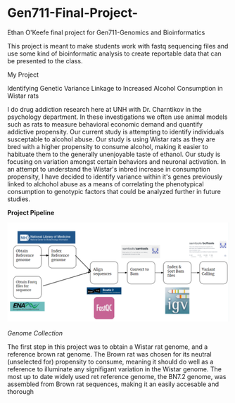 # Gen711-Final-Project-
Ethan O'Keefe final project for Gen711-Genomics and Bioinformatics

This project is meant to make students work with fastq sequencing files and use some kind of bioinformatic analysis to create reportable data that can be presented to the class. 

My Project 

Identifying Genetic Variance Linkage to Increased Alcohol Consumption in Wistar rats

I do drug addiction research here at UNH with Dr. Charntikov in the psychology department. In these investigations we often use animal models such as rats to measure behavioral economic demand and quantify addictive propensity. Our current study is attempting to identify individuals susceptable to alcohol abuse. Our study is using Wistar rats as they are bred with a higher propensity to consume alcohol, making it easier to habituate them to the generally unenjoyable taste of ethanol. Our study is focusing on variation amongst certain behaviors and neuronal activation. In an attempt to understand the Wistar's inbred increase in consumption propensity, I have decided to identify variance within it's genes previously linked to alchohol abuse as a means of correlating the phenotypical consumption to genotypic factors that could be analyzed further in future studies. 

**Project Pipeline**

<img src="/Images/Project Overview fin.png" alt="Project overview image" title="Project Pipeline">

_Genome Collection_

The first step in this project was to obtain a Wistar rat genome, and a reference brown rat genome. The Brown rat was chosen for its neutral (unselected for) propensity to consume, meaning it should do well as a reference to illuminate any signifigant variation in the Wistar genome. The most up to date widely used ret reference genome, the BN7.2 genome, was assembled from Brown rat sequences, making it an easily accesable and thorough 
